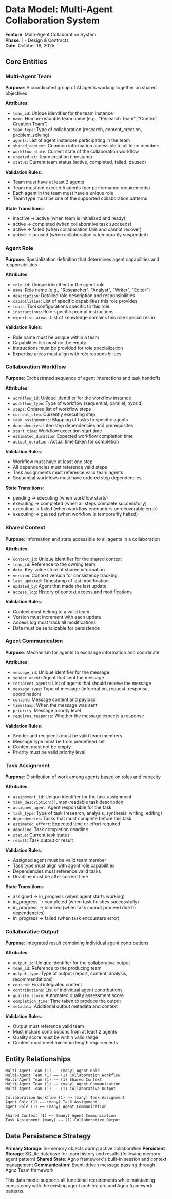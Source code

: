 # Data Model: Multi-Agent Collaboration System

**Feature**: Multi-Agent Collaboration System  
**Phase**: 1 - Design & Contracts  
**Date**: October 16, 2025

## Core Entities

### Multi-Agent Team

**Purpose**: A coordinated group of AI agents working together on shared objectives

**Attributes**:
- `team_id`: Unique identifier for the team instance
- `name`: Human-readable team name (e.g., "Research Team", "Content Creation Team")
- `team_type`: Type of collaboration (research, content_creation, problem_solving)
- `agents`: List of agent instances participating in the team
- `shared_context`: Common information accessible to all team members
- `workflow_state`: Current state of the collaboration workflow
- `created_at`: Team creation timestamp
- `status`: Current team status (active, completed, failed, paused)

**Validation Rules**:
- Team must have at least 2 agents
- Team must not exceed 5 agents (per performance requirements)
- Each agent in the team must have a unique role
- Team type must be one of the supported collaboration patterns

**State Transitions**:
- inactive → active (when team is initialized and ready)
- active → completed (when collaborative task succeeds)
- active → failed (when collaboration fails and cannot recover)
- active → paused (when collaboration is temporarily suspended)

### Agent Role

**Purpose**: Specialization definition that determines agent capabilities and responsibilities

**Attributes**:
- `role_id`: Unique identifier for the agent role
- `name`: Role name (e.g., "Researcher", "Analyst", "Writer", "Editor")
- `description`: Detailed role description and responsibilities
- `capabilities`: List of specific capabilities this role provides
- `tools`: Tool configurations specific to this role
- `instructions`: Role-specific prompt instructions
- `expertise_areas`: List of knowledge domains this role specializes in

**Validation Rules**:
- Role name must be unique within a team
- Capabilities list must not be empty
- Instructions must be provided for role specialization
- Expertise areas must align with role responsibilities

### Collaboration Workflow

**Purpose**: Orchestrated sequence of agent interactions and task handoffs

**Attributes**:
- `workflow_id`: Unique identifier for the workflow instance
- `workflow_type`: Type of workflow (sequential, parallel, hybrid)
- `steps`: Ordered list of workflow steps
- `current_step`: Currently executing step
- `task_assignments`: Mapping of tasks to specific agents
- `dependencies`: Inter-step dependencies and prerequisites
- `start_time`: Workflow execution start time
- `estimated_duration`: Expected workflow completion time
- `actual_duration`: Actual time taken for completion

**Validation Rules**:
- Workflow must have at least one step
- All dependencies must reference valid steps
- Task assignments must reference valid team agents
- Sequential workflows must have ordered step dependencies

**State Transitions**:
- pending → executing (when workflow starts)
- executing → completed (when all steps complete successfully)
- executing → failed (when workflow encounters unrecoverable error)
- executing → paused (when workflow is temporarily halted)

### Shared Context

**Purpose**: Information and state accessible to all agents in a collaboration

**Attributes**:
- `context_id`: Unique identifier for the shared context
- `team_id`: Reference to the owning team
- `data`: Key-value store of shared information
- `version`: Context version for consistency tracking
- `last_updated`: Timestamp of last modification
- `updated_by`: Agent that made the last update
- `access_log`: History of context access and modifications

**Validation Rules**:
- Context must belong to a valid team
- Version must increment with each update
- Access log must track all modifications
- Data must be serializable for persistence

### Agent Communication

**Purpose**: Mechanism for agents to exchange information and coordinate

**Attributes**:
- `message_id`: Unique identifier for the message
- `sender_agent`: Agent that sent the message
- `recipient_agents`: List of agents that should receive the message
- `message_type`: Type of message (information, request, response, coordination)
- `content`: Message content and payload
- `timestamp`: When the message was sent
- `priority`: Message priority level
- `requires_response`: Whether the message expects a response

**Validation Rules**:
- Sender and recipients must be valid team members
- Message type must be from predefined set
- Content must not be empty
- Priority must be valid priority level

### Task Assignment

**Purpose**: Distribution of work among agents based on roles and capacity

**Attributes**:
- `assignment_id`: Unique identifier for the task assignment
- `task_description`: Human-readable task description
- `assigned_agent`: Agent responsible for the task
- `task_type`: Type of task (research, analysis, synthesis, writing, editing)
- `dependencies`: Tasks that must complete before this task
- `estimated_effort`: Expected time or effort required
- `deadline`: Task completion deadline
- `status`: Current task status
- `result`: Task output or result

**Validation Rules**:
- Assigned agent must be valid team member
- Task type must align with agent role capabilities
- Dependencies must reference valid tasks
- Deadline must be after current time

**State Transitions**:
- assigned → in_progress (when agent starts working)
- in_progress → completed (when task finishes successfully)
- in_progress → blocked (when task cannot proceed due to dependencies)
- in_progress → failed (when task encounters error)

### Collaborative Output

**Purpose**: Integrated result combining individual agent contributions

**Attributes**:
- `output_id`: Unique identifier for the collaborative output
- `team_id`: Reference to the producing team
- `output_type`: Type of output (report, content, analysis, recommendations)
- `content`: Final integrated content
- `contributions`: List of individual agent contributions
- `quality_score`: Automated quality assessment score
- `completion_time`: Time taken to produce the output
- `metadata`: Additional output metadata and context

**Validation Rules**:
- Output must reference valid team
- Must include contributions from at least 2 agents
- Quality score must be within valid range
- Content must meet minimum length requirements

## Entity Relationships

```
Multi-Agent Team (1) ←→ (many) Agent Role
Multi-Agent Team (1) ←→ (1) Collaboration Workflow  
Multi-Agent Team (1) ←→ (1) Shared Context
Multi-Agent Team (1) ←→ (many) Agent Communication
Multi-Agent Team (1) ←→ (1) Collaborative Output

Collaboration Workflow (1) ←→ (many) Task Assignment
Agent Role (1) ←→ (many) Task Assignment
Agent Role (1) ←→ (many) Agent Communication

Shared Context (1) ←→ (many) Agent Communication
Task Assignment (many) ←→ (1) Collaborative Output
```

## Data Persistence Strategy

**Primary Storage**: In-memory objects during active collaboration
**Persistent Storage**: SQLite database for team history and results (following memory agent pattern)
**Shared State**: Agno framework's built-in session and context management
**Communication**: Event-driven message passing through Agno Team framework

This data model supports all functional requirements while maintaining consistency with the existing agent architecture and Agno framework patterns.